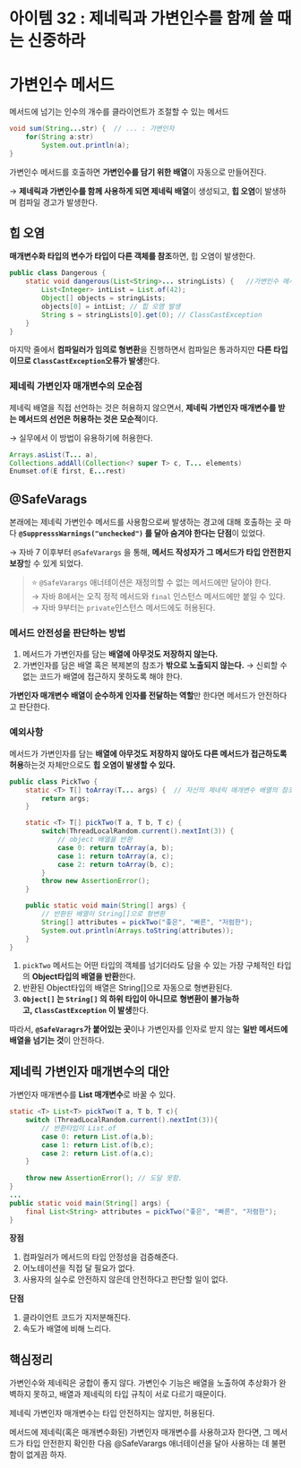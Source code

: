 # 아이템 32 : 제네릭과 가변인수를 함께 쓸 때는 신중하라

# 가변인수 메서드

메서드에 넘기는 인수의 개수를 클라이언트가 조절할 수 있는 메서드

```java
void sum(String...str) {  // ... : 가변인자
	for(String a:str)
    	System.out.println(a);
}
```

가변인수 메서드를 호출하면 **가변인수를 담기 위한 배열**이 자동으로 만들어진다.

→ **제네릭과 가변인수를 함께 사용하게 되면 제네릭 배열**이 생성되고, **힙 오염**이 발생하며 컴파일 경고가 발생한다.

## 힙 오염

**매개변수화 타입의 변수가 타입이 다른 객체를 참조**하면, 힙 오염이 발생한다.

```java
public class Dangerous {
    static void dangerous(List<String>... stringLists) {   //가변인수 메서드
        List<Integer> intList = List.of(42);
        Object[] objects = stringLists;
        objects[0] = intList; // 힙 오염 발생
        String s = stringLists[0].get(0); // ClassCastException
    }
}
```

마지막 줄에서 **컴파일러가 임의로 형변환**을 진행하면서 컴파일은 통과하지만 **다른 타입이므로 `ClassCastException`오류가 발생**한다.

### 제네릭 가변인자 매개변수의 모순점

제네릭 배열을 직접 선언하는 것은 허용하지 않으면서, **제네릭 가변인자 매개변수를 받는 메서드의 선언은 허용하는 것은 모순적**이다.

→ 실무에서 이 방법이 유용하기에 허용한다.

```java
Arrays.asList(T... a),
Collections.addAll(Collection<? super T> c, T... elements)
Enumset.of(E first, E...rest)
```

## @SafeVarags

본래에는 제네릭 가변인수 메서드를 사용함으로써 발생하는 경고에 대해 호출하는 곳 마다 **`@SuppresssWarnings("unchecked")` 를 달아 숨겨야 한다는 단점**이 있었다.

→ 자바 7 이후부터 `@SafeVarargs` 을 통해, **메서드 작성자가 그 메서드가 타입 안전한지 보장**할 수 있게 되었다.


> ⭐
`@SafeVarargs` 애너테이션은 재정의할 수 없는 메서드에만 달아야 한다. <br>
→ 자바 8에서는 오직 정적 메서드와 `final` 인스턴스 메서드에만 붙일 수 있다. <br>
→ 자바 9부터는 `private`인스턴스 메서드에도 허용된다.


### 메서드 안전성을 판단하는 방법

1. 메서드가 가변인자를 담는 **배열에 아무것도 저장하지 않는다.**
2. 가변인자를 담은 배열 혹은 복제본의 참조가 **밖으로 노출되지 않는다.**
→ 신뢰할 수 없는 코드가 배열에 접근하지 못하도록 해야 한다.

**가변인자 매개변수 배열이 순수하게 인자를 전달하는 역할**만 한다면 메서드가 안전하다고 판단한다.

### 예외사항

메서드가 가변인자를 담는 **배열에 아무것도 저장하지 않아도 다른 메서드가 접근하도록 허용**하는것 자체만으로도 **힙 오염이 발생할 수 있다.**

```java
public class PickTwo {
    static <T> T[] toArray(T... args) {  // 자신의 제네릭 매개변수 배열의 참조를 노출
        return args;
    }

    static <T> T[] pickTwo(T a, T b, T c) {
        switch(ThreadLocalRandom.current().nextInt(3)) {
		    // object 배열을 반환
            case 0: return toArray(a, b);
            case 1: return toArray(a, c);
            case 2: return toArray(b, c);
        }
        throw new AssertionError(); 
    }

    public static void main(String[] args) { 
		// 반환된 배열이 String[]으로 형변환
        String[] attributes = pickTwo("좋은", "빠른", "저렴한");
        System.out.println(Arrays.toString(attributes));
    }
}
```

1. `pickTwo` 메서드는 어떤 타입의 객체를 넘기더라도 담을 수 있는 가장 구체적인 타입의 **Object타입의 배열을 반환**한다.
2. 반환된 Object타입의 배열은 String[]으로 자동으로 형변환된다.
3. **`Object[]` 는 `String[]` 의 하위 타입이 아니므로** **형변환이 불가능하고, `ClassCastException` 이 발생**한다.

따라서, **`@SafeVaragrs`가 붙어있는 곳**이나 가변인자를 인자로 받지 않는 **일반 메서드에 배열을 넘기는 것**이 안전하다.

## **제네릭 가변인자 매개변수의 대안**

가변인자 매개변수를 **List 매개변수**로 바꿀 수 있다.

```java
static <T> List<T> pickTwo(T a, T b, T c){
    switch (ThreadLocalRandom.current().nextInt(3)){
		// 반환타입이 List.of
        case 0: return List.of(a,b);
        case 1: return List.of(b,c);
        case 2: return List.of(a,c);
    }
    
    throw new AssertionError(); // 도달 못함.
}
...
public static void main(String[] args) {
    final List<String> attributes = pickTwo("좋은", "빠른", "저렴한");
}
```

**장점**

1. 컴파일러가 메서드의 타입 안정성을 검증해준다.
2. 어노테이션을 직접 달 필요가 없다.
3. 사용자의 실수로 안전하지 않은데 안전하다고 판단할 일이 없다.

**단점**

1. 클라이언트 코드가 지저분해진다.
2. 속도가 배열에 비해 느리다.

## 핵심정리

가변인수와 제네릭은 궁합이 좋지 않다. 가변인수 기능은 배열을 노출하여 추상화가 완벽하지 못하고, 배열과 제네릭의 타입 규칙이 서로 다르기 때문이다. 

제네릭 가변인자 매개변수는 타입 안전하지는 않지만, 허용된다. 

메서드에 제네릭(혹은 매개변수화된) 가변인자 매개변수를 사용하고자 한다면, 그 메서드가 타입 안전한지 확인한 다음 @SafeVarargs 애너테이션을 달아 사용하는 데 불편함이 없게끔 하자.